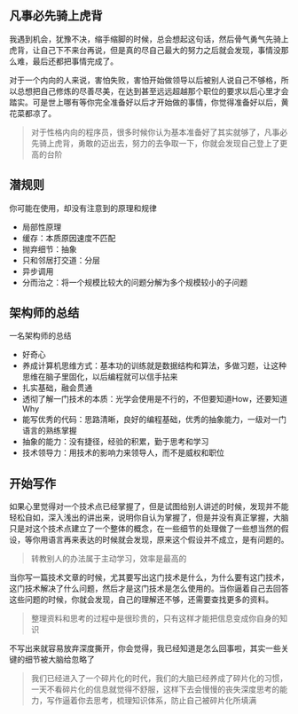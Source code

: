 ## 凡事必先骑上虎背
我遇到机会，犹豫不决，缩手缩脚的时候，总会想起这句话，然后骨气勇气先骑上虎背，让自己下不来台再说，但是真的尽自己最大的努力之后就会发现，事情没那么难，最后还都把事情完成了。

对于一个内向的人来说，害怕失败，害怕开始做领导以后被别人说自己不够格，所以总想把自己修炼的尽善尽美，在达到甚至远远超越那个职位的要求以后心里才会踏实。可是世上哪有等你完全准备好以后才开始做的事情，你觉得准备好以后，黄花菜都凉了。

> 对于性格内向的程序员，很多时候你认为基本准备好了其实就够了，凡事必先骑上虎背，勇敢的迈出去，努力的去争取一下，你就会发现自己登上了更高的台阶

## 潜规则
你可能在使用，却没有注意到的原理和规律
* 局部性原理
* 缓存：本质原因速度不匹配
* 抛弃细节：抽象
* 只和邻居打交道：分层
* 异步调用
* 分而治之：将一个规模比较大的问题分解为多个规模较小的子问题

## 架构师的总结
一名架构师的总结
* 好奇心
* 养成计算机思维方式：基本功的训练就是数据结构和算法，多做习题，让这种思维在脑子里固化，以后编程就可以信手拈来
* 扎实基础，融会贯通
* 透彻了解一门技术的本质：光学会使用是不行的，不但要知道How，还要知道Why
* 能写优秀的代码：思路清晰，良好的编程基础，优秀的抽象能力，一级对一门语言的熟练掌握
* 抽象的能力：没有捷径，经验的积累，勤于思考和学习
* 技术领导力：用技术的影响力来领导人，而不是威权和职位

## 开始写作
如果心里觉得对一个技术点已经掌握了，但是试图给别人讲述的时候，发现并不能轻松自如，深入浅出的讲出来，说明你自认为掌握了，但是并没有真正掌握，大脑只是对这个技术点建立了一个整体的概念，在一些细节的处理做了一些想当然的假设，等你用语言再来表达的时候就会发现，原来这个假设并不成立，是有问题的。

> 转教别人的办法属于主动学习，效率是最高的

当你写一篇技术文章的时候，尤其要写出这门技术是什么，为什么要有这门技术，这门技术解决了什么问题，然后才是这门技术是怎么使用的。当你逼着自己去回答这些问题的时候，你就会发现，自己的理解还不够，还需要查找更多的资料。

> 整理资料和思考的过程中是很珍贵的，只有这样才能把信息变成你自身的知识

不写出来就容易放弃深度撕开，你会觉得，我已经知道是怎么回事啦，其实一些关键的细节被大脑给忽略了

> 我们已经进入了一个碎片化的时代，我们的大脑已经养成了碎片化的习惯，一天不看碎片化的信息就觉得不舒服，这样下去会慢慢的丧失深度思考的能力，写作逼着你去思考，梳理知识体系，防止自己被碎片化所填满
